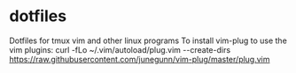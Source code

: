 # dotfiles
Dotfiles for tmux vim and other linux programs
To install vim-plug to use the vim plugins:
curl -fLo ~/.vim/autoload/plug.vim --create-dirs https://raw.githubusercontent.com/junegunn/vim-plug/master/plug.vim
